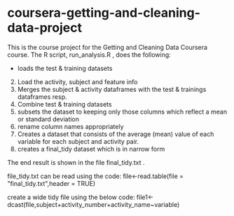 # coursera-getting-and-cleaning-data-project

This is the course project for the Getting and Cleaning Data Coursera course. The R script,  run_analysis.R , does the following:
* loads the test & training datasets
2. Load the activity, subject and feature info
3. Merges the subject & activity dataframes with the test & trainings dataframes resp.
4. Combine test & training datasets
5. subsets the dataset to keeping only those columns which reflect a mean or standard deviation
6. rename column names appropriately
7. Creates a dataset that consists of the average (mean) value of each variable for each subject and activity pair.
8. creates a final_tidy dataset which is in narrow form

The end result is shown in the file  final_tidy.txt .

file_tidy.txt can be read using the code:
file<-read.table(file = "final_tidy.txt",header = TRUE)

create a wide tidy file using the below code:
file1<-dcast(file,subject+activity_number+activity_name~variable)
